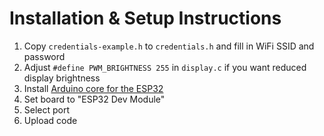 # Installation & Setup Instructions

1. Copy `credentials-example.h` to `credentials.h` and fill in WiFi SSID and password
2. Adjust `#define PWM_BRIGHTNESS 255` in `display.c` if you want reduced display brightness
3. Install [Arduino core for the ESP32](https://github.com/espressif/arduino-esp32#installation-instructions)
4. Set board to "ESP32 Dev Module"
5. Select port
6. Upload code
